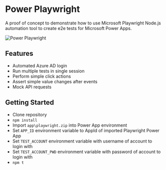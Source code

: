 # Power Playwright

A proof of concept to demonstrate how to use Microsoft Playwright Node.js automation tool to create e2e tests for Microsoft Power Apps.

![Power Playwright](power-playwright.gif)

## Features

- Automated Azure AD login
- Run multiple tests in single session
- Perform simple click actions
- Assert simple value changes after events
- Mock API requests

## Getting Started

- Clone repository
- `npm install`
- Import `app\playwright.zip` into Power App environment
- Set `APP_ID` environment variable to AppId of imported Playwright Power App
- Set `TEST_ACCOUNT` environment variable with username of account to login with
- Set `TEST_ACCOUNT_PWD` environment variable with password of account to login with
- `npm t`